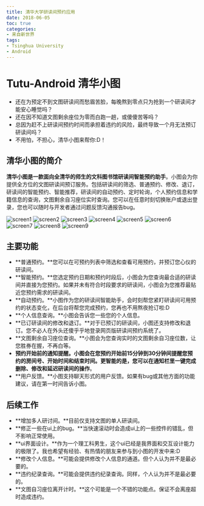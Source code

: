 ```yaml
---
title: 清华大学研读间预约应用
date: 2018-06-05
toc: true
categories: 
- 来自新世界
tags:
- Tsinghua University
- Android
---
```

# Tutu-Android 清华小图

- 还在为预定不到文图研读间而愁眉苦脸，每晚熬到零点只为抢到一个研读间才能安心睡觉吗？
- 还在因不知道文图剩余座位为零而白跑一趟，或傻傻苦等吗？
- 总因为赶不上研读间预约时间而承担着违约的风险，最终导致一个月无法预订研读间吗？
- 不用怕，不担心，清华小图来帮你:D！

## 清华小图的简介

**清华小图是一款面向全清华的师生的文科图书馆研读间智能预约助手**。小图会为你提供全方位的文图研读间预订服务。包括研读间的筛选、普通预约、修改、退订，研读间的智能预约、智能推荐，研读间的自动预约、定时轮询，个人预约信息和学籍信息的查询，文图剩余自习座位实时查询。您可以在任意时刻切换账户或退出登录，您也可以随时与开发者通过问题反馈沟通报告bug。

<!--more-->

![screen1](http://git.oschina.net/huhaoyu/picture/raw/master/tutu_screen_1.jpg)
![screen2](http://git.oschina.net/huhaoyu/picture/raw/master/tutu_screen_2.jpg)
![screen3](http://git.oschina.net/huhaoyu/picture/raw/master/tutu_screen_3.jpg)
![screen4](http://git.oschina.net/huhaoyu/picture/raw/master/tutu_screen_4.jpg)
![screen5](http://git.oschina.net/huhaoyu/picture/raw/master/tutu_screen_5.jpg)
![screen6](http://git.oschina.net/huhaoyu/picture/raw/master/tutu_screen_6.jpg)
![screen7](http://git.oschina.net/huhaoyu/picture/raw/master/tutu_screen_7.jp)
![screen8](http://git.oschina.net/huhaoyu/picture/raw/master/tutu_screen_10.jpg)
![screen9](http://git.oschina.net/huhaoyu/picture/raw/master/tutu_screen_11.jpg)

## 主要功能

* **普通预约。**您可以在可预约列表中筛选和查看可用预约，并预订您心仪的研读间。
* **智能预约。**您选定预约日期和预约时段后，小图会为您查询最合适的研读间并直接为您预约。如果并未有符合时段要求的研读间，小图会为您推荐最贴近您预约需求的研读间。
* **自动预约。**小图作为您的研读间智能助手，会时刻帮您紧盯研读间可用预约的状态变化，在后台将帮您完成预约，您再也不用熬夜抢订啦:D
* **个人信息查询。**小图会告诉您一些您的个人信息。
* **已订研读间的修改和退订。**对于已预订的研读间，小图还支持修改和退订。您不必人在外头还傻乎乎地登录网页版研读间预约系统了。
* **文图剩余自习座位查询。**小图会为您查询实时的文图剩余自习座位数，让您胜券在握，不再白等。
* **预约开始前的通知提醒。**小图会在您预约开始前15分钟到30分钟间提醒您预约的房间号、开始时间和结束时间。更智能的是，您可以**在通知栏里一键完成删除、修改和延迟研读间的操作**。
* **用户反馈。**小图支持聊天形式的用户反馈。如果有bug或其他方面的功能建议，请在第一时间告诉小图。

## 后续工作

* **增加多人研讨间。**目前仅支持文图的单人研读间。
* **修正一些在ui上的bug。**当快速滚动时会造成ui上的一些控件的错乱，但不影响正常使用。
* **ui界面设计。**作为一个理工科男生，这个ui已经是我界面和交互设计能力的极限了。我也希望有经验、有热情的朋友来参与到小图的开发中来:D
* **修改个人信息。**可能会提供修改个人信息的通道。但个人认为并不是最必要的。
* **违约纪录查询。**可能会提供违约纪录查询。同样，个人认为并不是最必要的。
* **文图自习座位离开计时。**这个可能是一个不错的功能点。保证不会离座超时造成违约。
